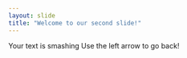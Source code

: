 ```yaml
---
layout: slide
title: "Welcome to our second slide!"
---
```

Your text is smashing
Use the left arrow to go back!
